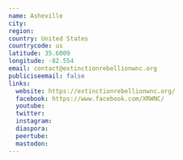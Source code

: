 ```yaml
---
name: Asheville
city:
region:
country: United States
countrycode: us
latitude: 35.6009
longitude: -82.554
email: contact@extinctionrebellionwnc.org
publiciseemail: false
links:
  website: https://extinctionrebellionwnc.org/
  facebook: https://www.facebook.com/XRWNC/
  youtube:
  twitter:
  instagram:
  diaspora:
  peertube:
  mastodon:
---
```

